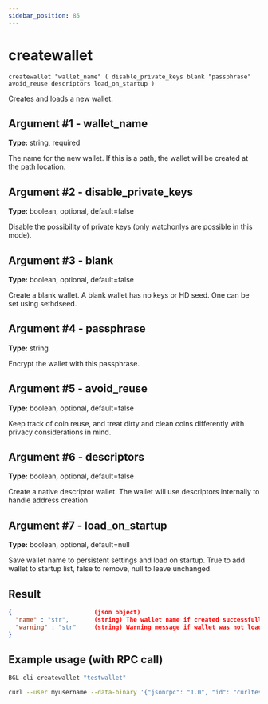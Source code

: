 ```yaml
---
sidebar_position: 85
---
```


# createwallet

`createwallet "wallet_name" ( disable_private_keys blank "passphrase" avoid_reuse descriptors load_on_startup )`

Creates and loads a new wallet.

## Argument #1 - wallet_name

**Type:** string, required

The name for the new wallet. If this is a path, the wallet will be created at the path location.

## Argument #2 - disable_private_keys

**Type:** boolean, optional, default=false

Disable the possibility of private keys (only watchonlys are possible in this mode).

## Argument #3 - blank

**Type:** boolean, optional, default=false

Create a blank wallet. A blank wallet has no keys or HD seed. One can be set using sethdseed.

## Argument #4 - passphrase

**Type:** string

Encrypt the wallet with this passphrase.

## Argument #5 - avoid_reuse

**Type:** boolean, optional, default=false

Keep track of coin reuse, and treat dirty and clean coins differently with privacy considerations in mind.

## Argument #6 - descriptors

**Type:** boolean, optional, default=false

Create a native descriptor wallet. The wallet will use descriptors internally to handle address creation

## Argument #7 - load_on_startup

**Type:** boolean, optional, default=null

Save wallet name to persistent settings and load on startup. True to add wallet to startup list, false to remove, null to leave unchanged.

## Result

```json
{                       (json object)
  "name" : "str",       (string) The wallet name if created successfully. If the wallet was created using a full path, the wallet_name will be the full path.
  "warning" : "str"     (string) Warning message if wallet was not loaded cleanly.
}
```

## Example usage (with RPC call)

```sh
BGL-cli createwallet "testwallet"
```

```sh
curl --user myusername --data-binary '{"jsonrpc": "1.0", "id": "curltest", "method": "createwallet", "params": ["testwallet"]}' -H 'content-type: text/plain;' http://127.0.0.1:8334/
```
